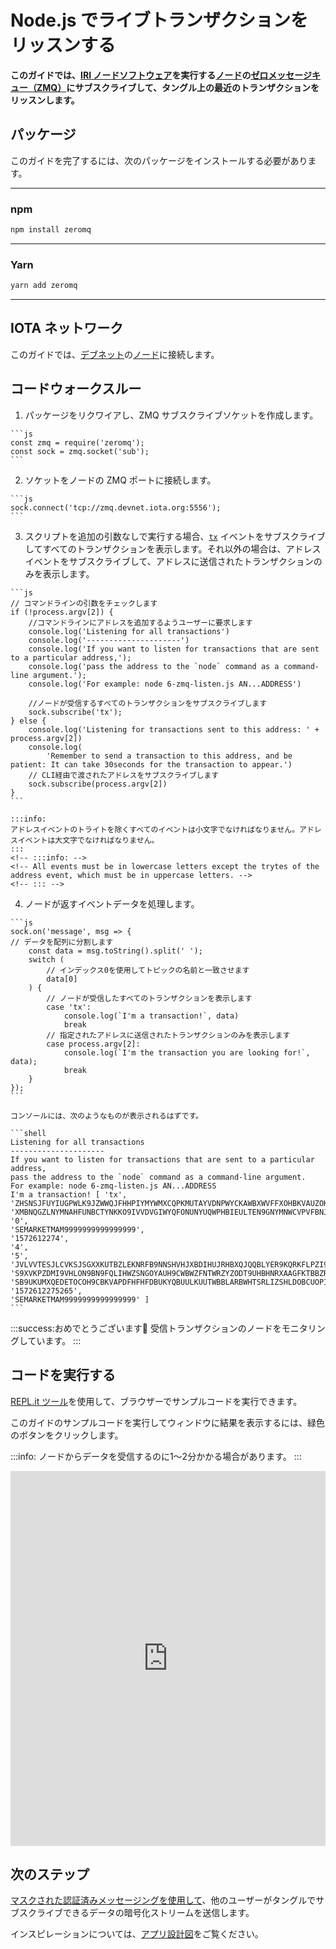 # Node.js でライブトランザクションをリッスンする
<!-- # Listen for live transactions in Node.js -->

**このガイドでは、[IRI ノードソフトウェア](root://node-software/0.1/iri/introduction/overview.md)を実行する[ノード](root://getting-started/0.1/network/nodes.md)の[ゼロメッセージキュー（ZMQ）](https://zeromq.org/)にサブスクライブして、タングル上の最近のトランザクションをリッスンします。**
<!-- **In this guide, you listen to the Tangle for recent transactions by subscribing to the [zero message queue (ZMQ)](https://zeromq.org/) on [nodes](root://getting-started/0.1/network/nodes.md) that run the [IRI node software](root://node-software/0.1/iri/introduction/overview.md).** -->

## パッケージ
<!-- ## Packages -->

このガイドを完了するには、次のパッケージをインストールする必要があります。
<!-- To complete this guide, you need to install the following package: -->

--------------------
### npm
```bash
npm install zeromq
```
---
### Yarn
```bash
yarn add zeromq
```
--------------------

## IOTA ネットワーク
<!-- ## IOTA network -->

このガイドでは、[デブネット](root://getting-started/0.1/network/iota-networks.md#devnet)の[ノード](root://getting-started/0.1/network/nodes.md)に接続します。
<!-- In this guide, we connect to a node on the [Devnet](root://getting-started/0.1/network/iota-networks.md#devnet). -->

## コードウォークスルー
<!-- ## Code walkthrough -->

1. パッケージをリクワイアし、ZMQ サブスクライブソケットを作成します。
  <!-- 1. Require the package and create a ZMQ subscribe socket -->

    ```js
    const zmq = require('zeromq');
    const sock = zmq.socket('sub');
    ```

2. ソケットをノードの ZMQ ポートに接続します。
  <!-- 2. Connect the socket to a node's ZMQ port -->

    ```js
    sock.connect('tcp://zmq.devnet.iota.org:5556');
    ```

3. スクリプトを追加の引数なしで実行する場合、[`tx`](root://node-software/0.1/iri/references/zmq-events.md) イベントをサブスクライブしてすべてのトランザクションを表示します。それ以外の場合は、アドレスイベントをサブスクライブして、アドレスに送信されたトランザクションのみを表示します。
  <!-- 3. If the script is executed with no additional arguments, subscribe to the [`tx`](root://node-software/0.1/iri/references/zmq-events.md) event to see all transactions, otherwise subscribe to the address event to see only transactions that were sent to that address -->

    ```js
    // コマンドラインの引数をチェックします
    if (!process.argv[2]) {
        //コマンドラインにアドレスを追加するようユーザーに要求します
        console.log('Listening for all transactions')
        console.log('---------------------')
        console.log('If you want to listen for transactions that are sent to a particular address,');
        console.log('pass the address to the `node` command as a command-line argument.');
        console.log('For example: node 6-zmq-listen.js AN...ADDRESS')

        //ノードが受信するすべてのトランザクションをサブスクライブします
        sock.subscribe('tx');
    } else {
        console.log('Listening for transactions sent to this address: ' + process.argv[2])
        console.log(
            'Remember to send a transaction to this address, and be patient: It can take 30seconds for the transaction to appear.')
        // CLI経由で渡されたアドレスをサブスクライブします
        sock.subscribe(process.argv[2])
    }
    ```

    :::info:
    アドレスイベントのトライトを除くすべてのイベントは小文字でなければなりません。アドレスイベントは大文字でなければなりません。
    :::
    <!-- :::info: -->
    <!-- All events must be in lowercase letters except the trytes of the address event, which must be in uppercase letters. -->
    <!-- ::: -->

4. ノードが返すイベントデータを処理します。
  <!-- 4. Process the event data that the node returns -->

    ```js
    sock.on('message', msg => {
    // データを配列に分割します
        const data = msg.toString().split(' ');
        switch (
            // インデックス0を使用してトピックの名前と一致させます
            data[0]
        ) {
            // ノードが受信したすべてのトランザクションを表示します
            case 'tx':
                console.log(`I'm a transaction!`, data)
                break
            // 指定されたアドレスに送信されたトランザクションのみを表示します
            case process.argv[2]:
                console.log(`I'm the transaction you are looking for!`, data);
                break
        }
    });
    ```

    コンソールには、次のようなものが表示されるはずです。

    ```shell
    Listening for all transactions
    ---------------------
    If you want to listen for transactions that are sent to a particular address,
    pass the address to the `node` command as a command-line argument.
    For example: node 6-zmq-listen.js AN...ADDRESS
    I'm a transaction! [ 'tx',
    'ZHSNSJFUYIUGPWLK9JZWWQJFHHPIYMYWMXCQPKMUTAYVDNPWYCKAWBXWVFFXOHBKVAUZOKVUCLMEER999',
    'XMBNQGZLNYMNAHFUNBCTYNKKO9IVVDVGIWYQFONUNYUQWPHBIEULTEN9GNYMNWCVPVFBNJFHIZNKJJAUM',
    '0',
    'SEMARKETMAM9999999999999999',
    '1572612274',
    '4',
    '5',
    'JVLVVTESJLCVKSJSGXXKUTBZLEKNRFB9NNSHVHJXBDIHUJRHBXQJQQBLYER9KQRKFLPZI9EVZFFPTTSCX',
    'S9XVKPZDMI9VHLON9BN9FQLIHWZSNGOYAUH9CWBWZFNTWRZYZODT9UHBHNRXAAGFKTBBZRDNROGPHG999',
    'SB9UKUMXQEDETOCOH9CBKVAPDFHFHFDBUKYQBUULKUUTWBBLARBWHTSRLIZSHLDOBCUOPIHXFNODRO999',
    '1572612275265',
    'SEMARKETMAM9999999999999999' ]
    ```

:::success:おめでとうございます:tada:
受信トランザクションのノードをモニタリングしています。
:::
<!-- :::success:Congratulations :tada: -->
<!-- You're monitoring a node for incoming transactions. -->
<!-- ::: -->

## コードを実行する
<!-- ## Run the code -->

[REPL.it ツール](https://repl.it)を使用して、ブラウザーでサンプルコードを実行できます。
<!-- We use the [REPL.it tool](https://repl.it) to allow you to run sample code in the browser. -->

このガイドのサンプルコードを実行してウィンドウに結果を表示するには、緑色のボタンをクリックします。
<!-- Click the green button to run the sample code in this guide and see the results in the window. -->

:::info:
ノードからデータを受信するのに1〜2分かかる場合があります。
:::
<!-- :::info: -->
<!-- It may take a minute or two to receive data from the node. -->
<!-- ::: -->

<iframe height="600px" width="100%" src="https://repl.it/@jake91/ZMQ-example-Nodejs?lite=true" scrolling="no" frameborder="no" allowtransparency="true" allowfullscreen="true" sandbox="allow-forms allow-pointer-lock allow-popups allow-same-origin allow-scripts allow-modals"></iframe>

## 次のステップ
<!-- ## Next steps -->

[マスクされた認証済みメッセージングを使用して](../../mam/introduction/overview.md)、他のユーザーがタングルでサブスクライブできるデータの暗号化ストリームを送信します。
<!-- [Start using Masked Authenticated Messaging](../../mam/introduction/overview.md) to send encrypted streams of data that others can subscribe to on the Tangle. -->

インスピレーションについては、[アプリ設計図](root://blueprints/0.1/introduction/overview.md)をご覧ください。
<!-- Take a look at our [app blueprints](root://blueprints/0.1/introduction/overview.md) for inspiration -->
